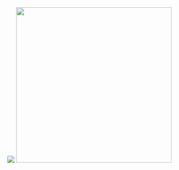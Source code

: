 <div>
  <img src="https://github-readme-stats.vercel.app/api?username=augustowtg&theme=nightowl&include_all_commits=true&count_private=true"/>
  <img width="356em" src="https://github-readme-stats.vercel.app/api/top-langs/?username=augustowtg&theme=nightowl"/>
<div>
